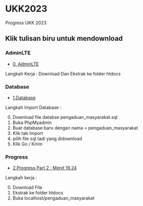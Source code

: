 # UKK2023
Progress UKK 2023

## Klik tulisan biru untuk mendownload
### AdminLTE
- [0. AdminLTE](https://github.com/ColorlibHQ/AdminLTE/archive/refs/tags/v3.2.0.zip)

Langkah Kerja :
Download Dan Ekstrak ke folder htdocs

### Database
- [1.Database](https://github.com/sandybuana03/UKK2023/raw/main/pengaduan_masyarakat.sql)

Langkah Import Database :

0. Download file databse pengaduan_masyarakat.sql
1. Buka PhpMyadmin
2. Buat database baru dengan nama = pengaduan_masyarakat
3. Klik tab Import
4. pilih file sql tadi yang didownload
5. Klik Go / Kirim


### Progress
- [2.Progress Part 2 : Menit 19.24](https://github.com/sandybuana03/UKK2023/raw/main/part%202%20menit%2019.24.zip)

Langkah kerja :

0. Download File
1. Ekstrak ke folder htdocs
2. Buka localhost/pengaduan_masyarakat
